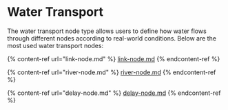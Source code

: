 # Water Transport

The water transport node type allows users to define how water flows through different nodes according to real-world conditions. Below are the most used water transport nodes:

{% content-ref url="link-node.md" %}
[link-node.md](link-node.md)
{% endcontent-ref %}

{% content-ref url="river-node.md" %}
[river-node.md](river-node.md)
{% endcontent-ref %}

{% content-ref url="delay-node.md" %}
[delay-node.md](delay-node.md)
{% endcontent-ref %}
